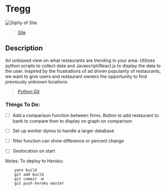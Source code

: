 # Tregg
![Giphy of Site](https://media.giphy.com/media/3oEdTQP7lUwKSlqaQ0/giphy.gif)
>[Site](https://tregg.herokuapp.com)

## Description
An unbiased view on what restaurants are trending in your area. Utilizes python scripts to collect data and Javascript/React.js to display the data to the user. Inspired by the frustrations of ad driven popularity of restaurants, we want to give users and restaurant owners the opportunity to find previously unknown locations.
>[Python Git](https://github.com/jtung23/python-data-collector)


### Things To Do:
- [ ] Add a comparison function between firms. Button to add restaurant to bank to compare then to display on graph on comparison
- [ ] Set up worker dynos to handle a larger database
- [ ] filter function can show difference or percent change
- [ ] Geolocation on start



Notes:
To deploy to Heroku:
```
	yarn build
	git add build
	git commit -m
	git push heroku master
```